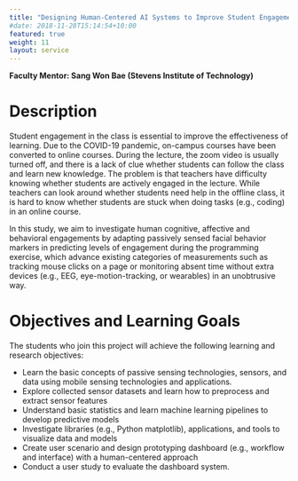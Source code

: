 ```yaml
---
title: "Designing Human-Centered AI Systems to Improve Student Engagement "
#date: 2018-11-28T15:14:54+10:00
featured: true
weight: 11
layout: service
---
```

**Faculty Mentor: Sang Won Bae  (Stevens Institute of Technology)**


# Description

Student engagement in the class is essential to improve the effectiveness of learning. Due to the COVID-19 pandemic, on-campus courses have been converted to online courses. During the lecture, the zoom video is usually turned off, and there is a lack of clue whether students can follow the class and learn new knowledge. The problem is that teachers have difficulty knowing whether students are actively engaged in the lecture. While teachers can look around whether students need help in the offline class, it is hard to know whether students are stuck when doing tasks (e.g., coding) in an online course.

In this study, we aim to investigate human cognitive, affective and behavioral engagements by adapting passively sensed facial behavior markers in predicting levels of engagement during the programming exercise, which advance existing categories of measurements such as tracking mouse clicks on a page or monitoring absent time without extra devices (e.g., EEG, eye-motion-tracking, or wearables) in an unobtrusive way.




# Objectives and Learning Goals

The students who join this project will achieve the following learning and research objectives:

-	Learn the basic concepts of passive sensing technologies, sensors, and data using mobile sensing technologies and applications.
-	Explore collected sensor datasets and learn how to preprocess and extract sensor features
-	Understand basic statistics and learn machine learning pipelines to develop predictive models
-	Investigate libraries (e.g., Python matplotlib), applications, and tools to visualize data and models
-	Create user scenario and design prototyping dashboard (e.g., workflow and interface) with a human-centered approach
-	Conduct a user study to evaluate the dashboard system.
